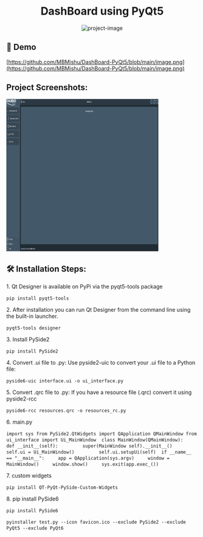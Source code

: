 <h1 align="center" id="title">DashBoard using PyQt5</h1>

<p align="center"><img src="https://socialify.git.ci/MBMishu/DashBoard-PyQt5/image?font=KoHo&amp;language=1&amp;name=1&amp;owner=1&amp;pattern=Circuit%20Board&amp;theme=Dark" alt="project-image"></p>

<h2>🚀 Demo</h2>

[https://github.com/MBMishu/DashBoard-PyQt5/blob/main/image.png](https://github.com/MBMishu/DashBoard-PyQt5/blob/main/image.png)

<h2>Project Screenshots:</h2>

<img src="https://github.com/MBMishu/DashBoard-PyQt5/blob/main/image.png" alt="project-screenshot" width="400" height="400/">

<h2>🛠️ Installation Steps:</h2>

<p>1. Qt Designer is available on PyPi via the pyqt5-tools package</p>

```
pip install pyqt5-tools
```

<p>2. After installation you can run Qt Designer from the command line using the built-in launcher.</p>

```
pyqt5-tools designer
```

<p>3. Install PySide2</p>

```
pip install PySide2
```

<p>4. Convert .ui file to .py: Use pyside2-uic to convert your .ui file to a Python file:</p>

```
pyside6-uic interface.ui -o ui_interface.py
```

<p>5. Convert .qrc file to .py: If you have a resource file (.qrc) convert it using pyside2-rcc</p>

```
pyside6-rcc resources.qrc -o resources_rc.py
```

<p>6. main.py</p>

```
import sys from PySide2.QtWidgets import QApplication QMainWindow from ui_interface import Ui_MainWindow  class MainWindow(QMainWindow):     def __init__(self):         super(MainWindow self).__init__()         self.ui = Ui_MainWindow()         self.ui.setupUi(self)  if __name__ == "__main__":     app = QApplication(sys.argv)     window = MainWindow()     window.show()     sys.exit(app.exec_())
```

<p>7. custom widgets</p>

```
pip install QT-PyQt-PySide-Custom-Widgets
```

<p>8. pip install PySide6</p>

```
pip install PySide6
```

```
pyinstaller test.py --icon favicon.ico --exclude PySide2 --exclude PyQt5 --exclude PyQt6
```
